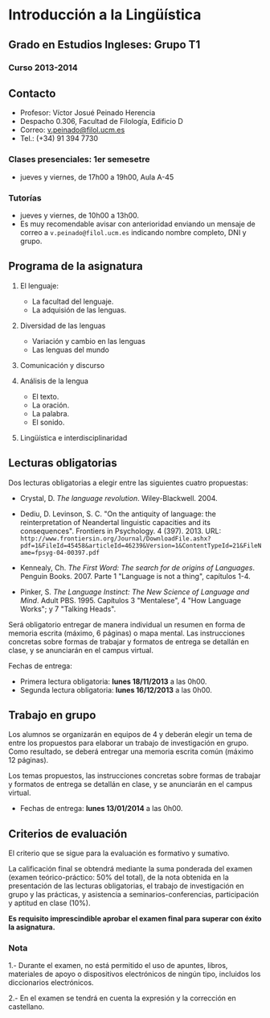 # Introducción a la Lingüística
## Grado en Estudios Ingleses: Grupo T1
### Curso 2013-2014 


## Contacto

- Profesor: Víctor Josué Peinado Herencia
- Despacho 0.306, Facultad de Filología, Edificio D
- Correo: v.peinado@filol.ucm.es
- Tel.: (+34) 91 394 7730 

### Clases presenciales: 1er semesetre 

- jueves y viernes, de 17h00 a 19h00, Aula A-45 
 
### Tutorías

- jueves y viernes, de 10h00 a 13h00.
- Es muy recomendable avisar con anterioridad enviando un mensaje de correo a `v.peinado@filol.ucm.es` indicando nombre completo, DNI y grupo.


## Programa de la asignatura

1. El lenguaje: 

    - La facultad del lenguaje.
    - La adquisión de las lenguas.

2. Diversidad de las lenguas

    - Variación y cambio en las lenguas
    - Las lenguas del mundo

3. Comunicación y discurso

4. Análisis de la lengua

    - El texto.
    - La oración.
    - La palabra.
    - El sonido.

5. Lingüística e interdisciplinaridad

## Lecturas obligatorias

Dos lecturas obligatorias a elegir entre las siguientes cuatro propuestas:

- Crystal, D. *The language revolution*. Wiley-Blackwell. 2004.

- Dediu, D. Levinson, S. C. "On the antiquity of language: the reinterpretation of Neandertal linguistic capacities and its consequences". Frontiers in Psychology. 4 (397). 2013. URL: `http://www.frontiersin.org/Journal/DownloadFile.ashx?pdf=1&FileId=45458&articleId=46239&Version=1&ContentTypeId=21&FileName=fpsyg-04-00397.pdf`

- Kennealy, Ch. *The First Word: The search for de origins of Languages*. Penguin Books. 2007. Parte 1 "Language is not a thing", capítulos 1-4.

- Pinker, S. *The Language Instinct: The New Science of Language and Mind*. Adult PBS. 1995. Capítulos 3 "Mentalese", 4 "How Language Works"; y 7 "Talking Heads".

Será obligatorio entregar de manera individual un resumen en forma de memoria escrita (máximo, 6 páginas) o mapa mental. Las instrucciones concretas sobre formas de trabajar y formatos de entrega se detallán en clase, y se anunciarán en el campus virtual.

Fechas de entrega:

- Primera lectura obligatoria: **lunes 18/11/2013** a las 0h00.
- Segunda lectura obligatoria: **lunes 16/12/2013** a las 0h00.


## Trabajo en grupo

Los alumnos se organizarán en equipos de 4 y deberán elegir un tema de entre los propuestos para elaborar un trabajo de investigación en grupo. Como resultado, se deberá entregar una memoria escrita común (máximo 12 páginas). 

Los temas propuestos, las instrucciones concretas sobre formas de trabajar y formatos de entrega se detallán en clase, y se anunciarán en el campus virtual.

- Fechas de entrega: **lunes 13/01/2014** a las 0h00.


## Criterios de evaluación

El criterio que se sigue para la evaluación es formativo y sumativo. 

La calificación final se obtendrá mediante la suma ponderada del examen (examen teórico-práctico: 50% del total), de la nota obtenida en la presentación de las lecturas obligatorias, el trabajo de investigación en grupo y las prácticas, y asistencia a seminarios-conferencias, participación y aptitud en clase (10%). 

**Es requisito imprescindible aprobar el examen final para superar con éxito la asignatura.**


### Nota

1.- Durante el examen, no está permitido el uso de apuntes, libros, materiales de apoyo o dispositivos electrónicos de ningún tipo, incluidos los diccionarios electrónicos.

2.- En el examen se tendrá en cuenta la expresión y la corrección en castellano.


